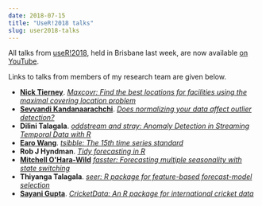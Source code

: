 ```yaml
---
date: 2018-07-15
title: "UseR!2018 talks"
slug: user2018-talks
---
```


All talks from [useR!2018](https://user2018.r-project.org/), held in Brisbane last week, are now available [on YouTube](https://www.youtube.com/channel/UC_R5smHVXRYGhZYDJsnXTwg/videos?flow=grid&view=0&sort=dd).

Links to talks from members of my research team are given below. <!--more-->

  - [**Nick Tierney**](https://www.njtierney.com/). [*Maxcovr: Find the best locations for facilities using the maximal covering location problem*](https://youtu.be/sA8ItKmdwjM)
  - [**Sevvandi Kandanaarachchi**](https://sites.google.com/view/sevvandik). [*Does normalizing your data affect outlier detection?*](https://youtu.be/KGIPh_DFb8U)
  - **Dilini Talagala**. [*oddstream and stray: Anomaly Detection in Streaming Temporal Data with R*](https://youtu.be/JVO7NT1zLd4)
  - [**Earo Wang**](https://earo.me/). [*tsibble: The 15th time series standard*](https://youtu.be/v6yRmbulxUM)
  - **Rob J Hyndman**. [*Tidy forecasting in R*](https://youtu.be/MemnYSGeJ34)
  - [**Mitchell O'Hara-Wild**](https://www.mitchelloharawild.com/) [*fasster: Forecasting multiple seasonality with state switching*](https://youtu.be/6YlboftSalY)
  - **Thiyanga Talagala**. [*seer: R package for feature-based forecast-model selection*](https://youtu.be/_pKMIvdt5NU)
  - [**Sayani Gupta**](https://www.researchgate.net/profile/Sayani_Gupta3). [*CricketData: An R package for international cricket data*](https://youtu.be/VdFo1W8j1tU)

